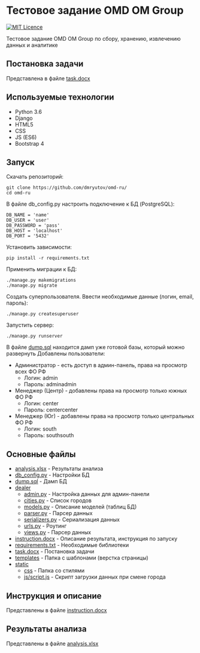 # Тестовое задание OMD OM Group

[![MIT Licence](https://badges.frapsoft.com/os/mit/mit.svg?v=103)](https://opensource.org/licenses/mit-license.php)

Тестовое задание OMD OM Group по сбору, хранению, извлечению данных и аналитике

## Постановка задачи
Представлена в файле [task.docx](task.docx)

## Используемые технологии
- Python 3.6
- Django
- HTML5
- CSS
- JS (ES6)
- Bootstrap 4

## Запуск
Скачать репозиторий:
```
git clone https://github.com/dmryutov/omd-ru/
cd omd-ru
```
В файле db_config.py настроить подключение к БД (PostgreSQL):
```
DB_NAME = 'name'
DB_USER = 'user'
DB_PASSWORD = 'pass'
DB_HOST = 'localhost'
DB_PORT = '5432'
```
Установить зависимости:
```
pip install -r requirements.txt
```
Применить миграции к БД:
```
./manage.py makemigrations
./manage.py migrate
```
Создать суперпользователя. Ввести необходимые данные (логин, email, пароль):
```
./manage.py createsuperuser
```	
Запустить сервер:
```
./manage.py runserver
```

В файле [dump.sql](dump.sql) находится дамп уже готовой базы, который можно развернуть
Добавлены пользователи:
- Администратор - есть доступ в админ-панель, права на просмотр всех ФО РФ
	- Логин: admin
	- Пароль: adminadmin
- Менеджер (Центр) - добавлены права на просмотр только южных ФО РФ
	- Логин: center
	- Пароль: centercenter
- Менеджер (Юг) - добавлены права на просмотр только центральных ФО РФ
	- Логин: south
	- Пароль: southsouth

## Основные файлы
- [analysis.xlsx](analysis.xlsx) - Результаты анализа
- [db_config.py](db_config.py) - Настройки БД
- [dump.sql](dump.sql) - Дамп БД
- [dealer](dealer)
	- [admin.py](dealer/admin.py) - Настройка данных для админ-панели
	- [cities.py](dealer/cities.py) - Список городов
	- [models.py](dealer/models.py) - Описание моделей (таблиц БД)
	- [parser.py](dealer/parser.py) - Парсер данных
	- [serializers.py](dealer/serializers.py) - Сериализация данных
	- [urls.py](dealer/urls.py) - Роутинг
	- [views.py](dealer/views.py) - Парсер данных
- [instruction.docx](instruction.docx) - Описание результата, инструкция по запуску
- [requirements.txt](requirements.txt) - Необходимые библиотеки
- [task.docx](task.docx) - Постановка задачи
- [templates](templates) - Папка с шаблонами (верстка страницы)
- [static](static)
	- [css](static/css) - Папка со стилями
	- [js/script.js](static/js/script.js) - Скрипт загрузки данных при смене города

## Инструкция и описание
Представлены в файле [instruction.docx](instruction.docx)

## Результаты анализа
Представлены в файле [analysis.xlsx](analysis.xlsx)
